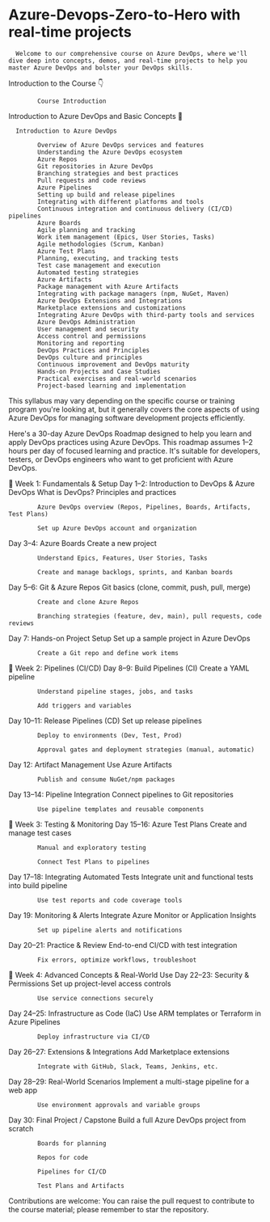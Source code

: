 # Azure-Devops-Zero-to-Hero with real-time projects
      Welcome to our comprehensive course on Azure DevOps, where we'll dive deep into concepts, demos, and real-time projects to help you master Azure DevOps and bolster your DevOps skills. 
      
Introduction to the Course 👇

            Course Introduction

Introduction to Azure DevOps and Basic Concepts 🌟
            
      Introduction to Azure DevOps

            Overview of Azure DevOps services and features
            Understanding the Azure DevOps ecosystem
            Azure Repos
            Git repositories in Azure DevOps
            Branching strategies and best practices
            Pull requests and code reviews
            Azure Pipelines
            Setting up build and release pipelines
            Integrating with different platforms and tools
            Continuous integration and continuous delivery (CI/CD) pipelines
            Azure Boards
            Agile planning and tracking
            Work item management (Epics, User Stories, Tasks)
            Agile methodologies (Scrum, Kanban)
            Azure Test Plans
            Planning, executing, and tracking tests
            Test case management and execution
            Automated testing strategies
            Azure Artifacts
            Package management with Azure Artifacts
            Integrating with package managers (npm, NuGet, Maven)
            Azure DevOps Extensions and Integrations
            Marketplace extensions and customizations
            Integrating Azure DevOps with third-party tools and services
            Azure DevOps Administration
            User management and security
            Access control and permissions
            Monitoring and reporting
            DevOps Practices and Principles
            DevOps culture and principles
            Continuous improvement and DevOps maturity
            Hands-on Projects and Case Studies
            Practical exercises and real-world scenarios
            Project-based learning and implementation

This syllabus may vary depending on the specific course or training program you're looking at, but it generally covers the core aspects of using Azure DevOps for managing software development projects efficiently.

Here's a 30-day Azure DevOps Roadmap designed to help you learn and apply DevOps practices using Azure DevOps. This roadmap assumes 1–2 hours per day of focused learning and practice. It's suitable for developers, testers, or DevOps engineers who want to get proficient with Azure DevOps.

🔷 Week 1: Fundamentals & Setup
Day 1–2: Introduction to DevOps & Azure DevOps
            What is DevOps? Principles and practices
            
            Azure DevOps overview (Repos, Pipelines, Boards, Artifacts, Test Plans)
            
            Set up Azure DevOps account and organization

Day 3–4: Azure Boards
            Create a new project
            
            Understand Epics, Features, User Stories, Tasks
            
            Create and manage backlogs, sprints, and Kanban boards

Day 5–6: Git & Azure Repos
            Git basics (clone, commit, push, pull, merge)
            
            Create and clone Azure Repos
            
            Branching strategies (feature, dev, main), pull requests, code reviews

Day 7: Hands-on Project Setup
            Set up a sample project in Azure DevOps
            
            Create a Git repo and define work items

🔷 Week 2: Pipelines (CI/CD)
Day 8–9: Build Pipelines (CI)
            Create a YAML pipeline
            
            Understand pipeline stages, jobs, and tasks
            
            Add triggers and variables

Day 10–11: Release Pipelines (CD)
            Set up release pipelines
            
            Deploy to environments (Dev, Test, Prod)
            
            Approval gates and deployment strategies (manual, automatic)

Day 12: Artifact Management
            Use Azure Artifacts
            
            Publish and consume NuGet/npm packages

Day 13–14: Pipeline Integration
            Connect pipelines to Git repositories
            
            Use pipeline templates and reusable components

🔷 Week 3: Testing & Monitoring
Day 15–16: Azure Test Plans
            Create and manage test cases
            
            Manual and exploratory testing
            
            Connect Test Plans to pipelines

Day 17–18: Integrating Automated Tests
            Integrate unit and functional tests into build pipeline
            
            Use test reports and code coverage tools

Day 19: Monitoring & Alerts
            Integrate Azure Monitor or Application Insights
            
            Set up pipeline alerts and notifications

Day 20–21: Practice & Review
            End-to-end CI/CD with test integration
            
            Fix errors, optimize workflows, troubleshoot

🔷 Week 4: Advanced Concepts & Real-World Use
Day 22–23: Security & Permissions
            Set up project-level access controls
            
            Use service connections securely

Day 24–25: Infrastructure as Code (IaC)
            Use ARM templates or Terraform in Azure Pipelines
            
            Deploy infrastructure via CI/CD

Day 26–27: Extensions & Integrations
            Add Marketplace extensions
            
            Integrate with GitHub, Slack, Teams, Jenkins, etc.

Day 28–29: Real-World Scenarios
            Implement a multi-stage pipeline for a web app
            
            Use environment approvals and variable groups

Day 30: Final Project / Capstone
            Build a full Azure DevOps project from scratch
            
            Boards for planning
            
            Repos for code
            
            Pipelines for CI/CD
            
            Test Plans and Artifacts
            
Contributions are welcome:
You can raise the pull request to contribute to the course material; please remember to star the repository.

